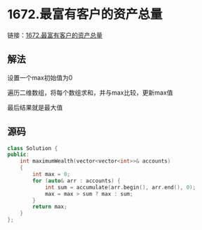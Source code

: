 # 1672.最富有客户的资产总量

链接：[1672.最富有客户的资产总量](https://leetcode.cn/problems/richest-customer-wealth/)

## 解法

设置一个max初始值为0

遍历二维数组，将每个数组求和，并与max比较，更新max值

最后结果就是最大值

## 源码

```c++
class Solution {
public:
    int maximumWealth(vector<vector<int>>& accounts)
    {
        int max = 0;
        for (auto& arr : accounts) {
            int sum = accumulate(arr.begin(), arr.end(), 0);
            max = max > sum ? max : sum;
        }
        return max;
    }
};

```
